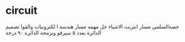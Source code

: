 # circuit
حصةالسلمي 
مسار انترنت الاشياء
حل مهمه مسار هندسة ا لكترونيات والقوا
تصميم الدائرة بعدد ٥ سيرفو 
وبرمجة الدائرة ٩٠ درجة 
